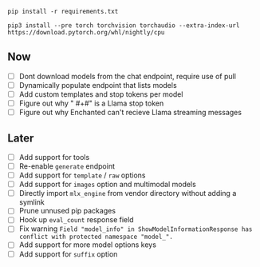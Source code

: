 ```
pip install -r requirements.txt

pip3 install --pre torch torchvision torchaudio --extra-index-url https://download.pytorch.org/whl/nightly/cpu
```

## Now

- [ ] Dont download models from the chat endpoint, require use of pull
- [ ] Dynamically populate endpoint that lists models
- [ ] Add custom templates and stop tokens per model
- [ ] Figure out why " #+#" is a Llama stop token
- [ ] Figure out why Enchanted can't recieve Llama streaming messages

## Later

- [ ] Add support for tools
- [ ] Re-enable `generate` endpoint
- [ ] Add support for `template` / `raw` options
- [ ] Add support for `images` option and multimodal models
- [ ] Directly import `mlx_engine` from vendor directory without adding a symlink
- [ ] Prune unnused pip packages
- [ ] Hook up `eval_count` response field
- [ ] Fix warning `Field "model_info" in ShowModelInformationResponse has conflict with protected namespace "model_".`
- [ ] Add support for more model options keys
- [ ] Add support for `suffix` option
